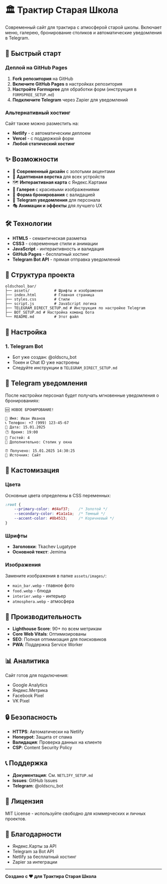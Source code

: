 # 🏛️ Трактир Старая Школа

Современный сайт для трактира с атмосферой старой школы. Включает меню, галерею, бронирование столиков и автоматические уведомления в Telegram.

## 🚀 Быстрый старт

### Деплой на GitHub Pages

1. **Fork репозитория** на GitHub
2. **Включите GitHub Pages** в настройках репозитория
3. **Настройте Formspree** для обработки форм (инструкция в `FORMSPREE_SETUP.md`)
4. **Подключите Telegram** через Zapier для уведомлений

### Альтернативный хостинг

Сайт также можно разместить на:
- **Netlify** - с автоматическим деплоем
- **Vercel** - с поддержкой форм
- **Любой статический хостинг**

## ✨ Возможности

- 🎨 **Современный дизайн** с золотыми акцентами
- 📱 **Адаптивная верстка** для всех устройств
- 🗺️ **Интерактивная карта** с Яндекс.Картами
- 📸 **Галерея** с красивыми изображениями
- 📅 **Форма бронирования** с валидацией
- 📱 **Telegram уведомления** для персонала
- 🎭 **Анимации и эффекты** для лучшего UX

## 🛠️ Технологии

- **HTML5** - семантическая разметка
- **CSS3** - современные стили и анимации
- **JavaScript** - интерактивность и валидация
- **GitHub Pages** - бесплатный хостинг
- **Telegram Bot API** - прямая отправка уведомлений

## 📁 Структура проекта

```
oldschool_bar/
├── assets/           # Шрифты и изображения
├── index.html        # Главная страница
├── styles.css        # Стили
├── script.js         # JavaScript логика
├── TELEGRAM_DIRECT_SETUP.md # Инструкция по настройке Telegram
├── BOT_SETUP.md # Настройка команд бота
└── README.md         # Этот файл
```

## 🔧 Настройка

### 1. Telegram Bot
- Бот уже создан: @oldscru_bot
- Токен и Chat ID уже настроены
- Следуйте инструкции в `TELEGRAM_DIRECT_SETUP.md`

## 📱 Telegram уведомления

После настройки персонал будет получать мгновенные уведомления о бронированиях:

```
🆕 НОВОЕ БРОНИРОВАНИЕ!

👤 Имя: Иван Иванов
📞 Телефон: +7 (999) 123-45-67
📅 Дата: 15.01.2025
🕐 Время: 19:00
👥 Гостей: 4
💬 Дополнительно: Столик у окна

⏰ Получено: 15.01.2025 14:30:25
🔗 Источник: Сайт
```

## 🎨 Кастомизация

### Цвета
Основные цвета определены в CSS переменных:
```css
:root {
    --primary-color: #d4af37;    /* Золотой */
    --secondary-color: #1a1a1a;  /* Темный */
    --accent-color: #8b4513;     /* Коричневый */
}
```

### Шрифты
- **Заголовки**: Tkachev Lugatype
- **Основной текст**: Jemima

### Изображения
Замените изображения в папке `assets/images/`:
- `main_bar.webp` - главное фото
- `food.webp` - блюда
- `interier.webp` - интерьер
- `atmosphera.webp` - атмосфера

## 🚀 Производительность

- **Lighthouse Score**: 90+ по всем метрикам
- **Core Web Vitals**: Оптимизированы
- **SEO**: Полная оптимизация для поисковиков
- **PWA**: Поддержка Service Worker

## 📊 Аналитика

Сайт готов для подключения:
- Google Analytics
- Яндекс.Метрика
- Facebook Pixel
- VK Pixel

## 🔒 Безопасность

- **HTTPS**: Автоматически на Netlify
- **Honeypot**: Защита от спама
- **Валидация**: Проверка данных на клиенте
- **CSP**: Content Security Policy

## 📞 Поддержка

- **Документация**: См. `NETLIFY_SETUP.md`
- **Issues**: GitHub Issues
- **Telegram**: @oldscru_bot

## 📄 Лицензия

MIT License - используйте свободно для коммерческих и личных проектов.

## 🙏 Благодарности

- Яндекс.Карты за API
- Telegram за Bot API
- Netlify за бесплатный хостинг
- Zapier за интеграции

---

**Создано с ❤️ для Трактира Старая Школа**
